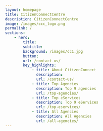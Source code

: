 ```yaml
---
layout: homepage
title: CitizenConnectCentre
description: CitizenConnectCentre
image: /images/ccc_logo.png
permalink: /
sections:
    - hero: 
        title: 
        subtitle: 
        background: /images/cc1.jpg
        button: 
        url: /contact-us/
        key_highlights:
            - title: About CitizenConnect
              description: 
              url: /contact-us/
            - title: Top Agencies
              description: Top 9 agencies
              url: /top-agencies/
            - title: Top eServices
              description: Top 9 eServices
              url: /top-eservices/
            - title: All Agencies
              description: All Agencies
              url: /all-agencies/            
---
```

